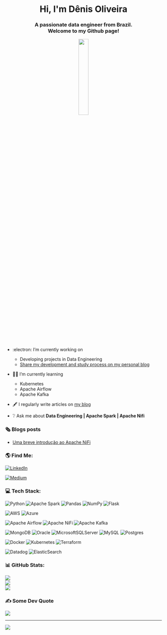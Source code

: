 <div align="center">
<h1 align="center">Hi, I'm Dênis Oliveira</h1>
<h3 align="center">A passionate data engineer from Brazil.<br>Welcome to my Github page!</h3>
<img src="https://rishavanand.github.io/static/images/greetings.gif" align="center" style="width: 25%" />
</div>

- :electron:   I’m currently working on
  - Developing projects in Data Engineering
  - [Share my development and study process on my personal blog](https://medium.com/@denis-oliveira)

- :student:  I’m currently learning
  - Kubernetes
  - Apache Airflow
  - Apache Kafka

- :fountain_pen:   I regularly write articles on [my blog](https://medium.com/@denis-oliveira)

- :grey_question:  Ask me about **Data Engineering | Apache Spark | Apache Nifi**

### :newspaper_roll:	 Blogs posts
<!-- BLOG-POST-LIST:START -->
- [Uma breve introdução ao Apache NiFi](https://denis-oliveira.medium.com/uma-breve-introdu%C3%A7%C3%A3o-ao-apache-nifi-e50aa6dc7105?source=rss-2112f34bb6fb------2)
<!-- BLOG-POST-LIST:END -->

### :earth_americas:   Find Me:
[![LinkedIn](https://img.shields.io/badge/LinkedIn-%230077B5.svg?logo=linkedin&logoColor=white)](https://linkedin.com/in/deniswoliveira)

[![Medium](https://img.shields.io/badge/Medium-12100E?logo=medium&logoColor=white)](https://medium.com/@denis-oliveira)


### 💻 Tech Stack:
![Python](https://img.shields.io/badge/python-3670A0?style=for-the-badge&logo=python&logoColor=ffdd54)
![Apache Spark](https://img.shields.io/badge/Apache%20Spark-017CEE?style=for-the-badge&logo=Apache%20Spark&logoColor=white)
![Pandas](https://img.shields.io/badge/pandas-%23150458.svg?style=for-the-badge&logo=pandas&logoColor=white)
![NumPy](https://img.shields.io/badge/numpy-%23013243.svg?style=for-the-badge&logo=numpy&logoColor=white)
![Flask](https://img.shields.io/badge/flask-%23000.svg?style=for-the-badge&logo=flask&logoColor=white)

![AWS](https://img.shields.io/badge/AWS-%23FF9900.svg?style=for-the-badge&logo=amazon-aws&logoColor=white)
![Azure](https://img.shields.io/badge/azure-%230072C6.svg?style=for-the-badge&logo=azure-devops&logoColor=white)

![Apache Airflow](https://img.shields.io/badge/Apache%20Airflow-017CEE?style=for-the-badge&logo=Apache%20Airflow&logoColor=white)
![Apache NiFi](https://img.shields.io/badge/Apache%20Nifi-017CEE?style=for-the-badge&logo=Apache&logoColor=white)
![Apache Kafka](https://img.shields.io/badge/Apache%20Kafka-017CEE?style=for-the-badge&logo=Apache%20Kafka&logoColor=white)

![MongoDB](https://img.shields.io/badge/MongoDB-%234ea94b.svg?style=for-the-badge&logo=mongodb&logoColor=white)
![Oracle](https://img.shields.io/badge/Oracle-F80000?style=for-the-badge&logo=oracle&logoColor=white)
![MicrosoftSQLServer](https://img.shields.io/badge/Microsoft%20SQL%20Sever-CC2927?style=for-the-badge&logo=microsoft%20sql%20server&logoColor=white)
![MySQL](https://img.shields.io/badge/mysql-%2300f.svg?style=for-the-badge&logo=mysql&logoColor=white)
![Postgres](https://img.shields.io/badge/postgres-%23316192.svg?style=for-the-badge&logo=postgresql&logoColor=white)

![Docker](https://img.shields.io/badge/docker-%230db7ed.svg?style=for-the-badge&logo=docker&logoColor=white)
![Kubernetes](https://img.shields.io/badge/kubernetes-%23326ce5.svg?style=for-the-badge&logo=kubernetes&logoColor=white)
![Terraform](https://img.shields.io/badge/terraform-%235835CC.svg?style=for-the-badge&logo=terraform&logoColor=white)

![Datadog](https://img.shields.io/badge/datadog-%23632CA6.svg?style=for-the-badge&logo=datadog&logoColor=white)
![ElasticSearch](https://img.shields.io/badge/-ElasticSearch-005571?style=for-the-badge&logo=elasticsearch)

### 📊 GitHub Stats:
![](https://github-readme-stats.vercel.app/api?username=deniswoliveira&theme=dark&hide_border=false&include_all_commits=false&count_private=false)<br/>
![](https://github-readme-streak-stats.herokuapp.com/?user=deniswoliveira&theme=dark&hide_border=false)<br/>
![](https://github-readme-stats.vercel.app/api/top-langs/?username=deniswoliveira&theme=dark&hide_border=false&include_all_commits=false&count_private=false&layout=compact)

### ✍️ Some Dev Quote
![](https://quotes-github-readme.vercel.app/api?type=horizontal&theme=radical)

---
[![](https://visitcount.itsvg.in/api?id=deniswoliveira&icon=7&color=10)](https://visitcount.itsvg.in)
